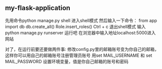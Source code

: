 
## my-flask-application
先用命令python manage.py shell 进入shell模式
然后输入一下命令：
from app import db
db.create_all()
Role.insert_roles()
Ctrl + c 退出shell模式
输入python manage.py runserver 运行吧
在浏览器中输入地址localhost:5000进入网站

对了，在运行前要还要做两件事:
修改config.py里的邮箱账号变为你自己的邮箱，这样你可以用自己的邮箱账号注册管理员账号
用set MAIL_USERNAME 和 set MAIL_PASSWORD 设置环境变量，值是你自己邮箱的账号和密码
